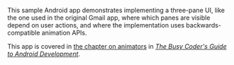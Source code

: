 This sample Android app demonstrates
implementing a three-pane UI, like the one used in the original Gmail app, where which panes are visible depend on user actions, and where the implementation uses backwards-compatible animation APIs.

This app is covered in 
[the chapter on animators](https://commonsware.com/Android/previews/animators)
in [*The Busy Coder's Guide to Android Development*](https://commonsware.com/Android/).

